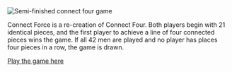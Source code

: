 <img src="https://i.imgur.com/Zsb37hI.png" alt="Semi-finished connect four game">

<p>Connect Force is a re-creation of Connect Four. Both players begin with 21 identical pieces, and the first player to achieve a line of four connected pieces wins the game. If all 42 men are played and no player has places four pieces in a row, the game is drawn.</p>

<a href="https://juans-connect-four.netlify.app/" rel="nofollow">Play the game here</a>